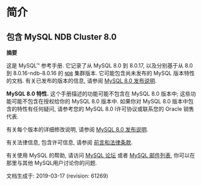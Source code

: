 # 简介

## 包含 MySQL NDB Cluster 8.0

**摘要**

这是 MySQL™ 参考手册. 它记录了从 MySQL 8.0 到 8.0.17, 以及分别基于从 8.0 到 8.0.16-ndb-8.0.16 的 [`NDB`](https://dev.mysql.com/doc/refman/8.0/en/mysql-cluster.html) 集群版本. 它可能包含尚未发布的 MySQL 版本特性的文档. 有关已发布的版本的信息, 请参阅 [MySQL 8.0 发布说明](https://dev.mysql.com/doc/relnotes/mysql/8.0/en/).

**MySQL 8.0 特性.**  这个手册描述的功能可能不包含在 MySQL 8.0 版本中; 这些功能可能不包含在授权给你的 MySQL 8.0 版本中. 如果你对 MySQL 8.0 版本中包含的特性有任何疑问, 请参考您的 MySQL 8.0 l许可协议或联系您的 Oracle 销售代表.

有关每个版本的详细修改说明, 请参阅 [MySQL 8.0 发布说明](https://dev.mysql.com/doc/relnotes/mysql/8.0/en/).

有关法律信息, 包含许可信息, 请参阅 
[前言和法律条款](https://dev.mysql.com/doc/refman/8.0/en/preface.html).

有关使用 MySQL 的帮助, 请访问 [MySQL 论坛](http://forums.mysql.com/) 或者 [MySQL 邮件列表](http://lists.mysql.com/), 你可以在那里与其他  MySQL用户讨论你的问题.

文档生成于: 2019-03-17 (revision: 61269)
